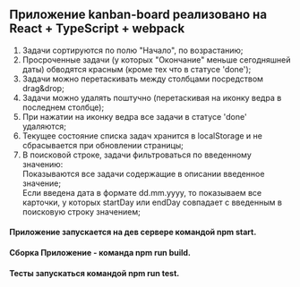 ## Приложение kanban-board реализовано на React + TypeScript + webpack
1. Задачи сортируются по полю "Начало", по возрастанию;
2. Просроченные задачи (у которых "Окончание" меньше сегодняшней даты) обводятся красным (кроме тех что в статусе 'done');
3. Задачи можно перетаскивать между столбцами посредством drag&drop;
4. Задачи можно удалять поштучно (перетаскивая на иконку ведра в последнем столбце);
5. При нажатии на иконку ведра все задачи в статусе 'done' удаляются;
6. Текущее состояние списка задач хранится в localStorage и не сбрасывается при обновлении страницы;
7. В поисковой строке, задачи фильтроваться по введенному значению:
<br/> Показываются все задачи содержащие в описании введенное значение;
<br/> Если введена дата в формате dd.mm.yyyy, то показываем все карточки, у которых startDay или endDay совпадает с введенным в поисковую строку значением;


#### Приложение запускается на дев сервере командой npm start.
#### Сборка Приложение - команда npm run build.
#### Тесты запускаться командой npm run test.
